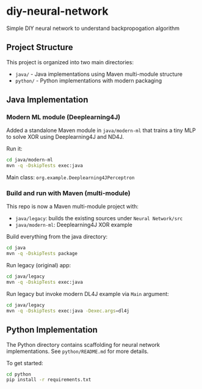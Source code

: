 # diy-neural-network

Simple DIY neural network to understand backpropogation algorithm

## Project Structure

This project is organized into two main directories:

- `java/` - Java implementations using Maven multi-module structure
- `python/` - Python implementations with modern packaging

## Java Implementation

### Modern ML module (Deeplearning4J)

Added a standalone Maven module in `java/modern-ml` that trains a tiny MLP to solve XOR using Deeplearning4J and ND4J.

Run it:

```bash
cd java/modern-ml
mvn -q -DskipTests exec:java
```

Main class: `org.example.Deeplearning4JPerceptron`

### Build and run with Maven (multi-module)

This repo is now a Maven multi-module project with:

- `java/legacy`: builds the existing sources under `Neural Network/src`
- `java/modern-ml`: Deeplearning4J XOR example

Build everything from the java directory:

```bash
cd java
mvn -q -DskipTests package
```

Run legacy (original) app:

```bash
cd java/legacy
mvn -q -DskipTests exec:java
```

Run legacy but invoke modern DL4J example via `Main` argument:

```bash
cd java/legacy
mvn -q -DskipTests exec:java -Dexec.args=dl4j
```

## Python Implementation

The Python directory contains scaffolding for neural network implementations. See `python/README.md` for more details.

To get started:

```bash
cd python
pip install -r requirements.txt
```

